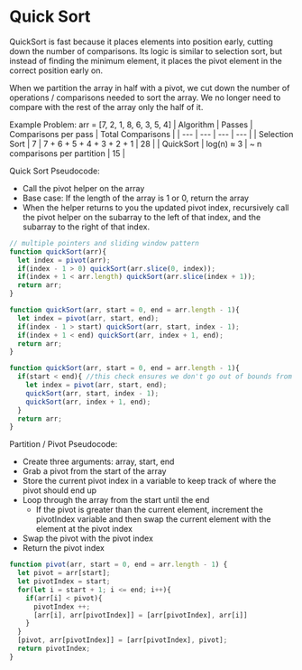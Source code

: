 # Quick Sort

QuickSort is fast because it places elements into position early, cutting down the number of comparisons. Its logic is similar to selection sort, but instead of finding the minimum element, it places the pivot element in the correct position early on. 

When we partition the array in half with a pivot, we cut down the number of operations / comparisons needed to sort the array. We no longer need to compare with the rest of the array only the half of it.

Example Problem: arr = [7, 2, 1, 8, 6, 3, 5, 4]
| Algorithm	| Passes | Comparisons per pass | Total Comparisons |
| --- | --- | --- | --- |
| Selection Sort	| 7 | 7 + 6 + 5 + 4 + 3 + 2 + 1	 | 28 |
| QuickSort | log(n) ≈ 3 | ~ n comparisons per partition | 15 |


Quick Sort Pseudocode:
* Call the pivot helper on the array
* Base case: If the length of the array is 1 or 0, return the array
* When the helper returns to you the updated pivot index, recursively call the pivot helper on the subarray to the left of that index, and the subarray to the right of that index.

```js
// multiple pointers and sliding window pattern
function quickSort(arr){
  let index = pivot(arr);
  if(index - 1 > 0) quickSort(arr.slice(0, index));
  if(index + 1 < arr.length) quickSort(arr.slice(index + 1));
  return arr;
}

function quickSort(arr, start = 0, end = arr.length - 1){
  let index = pivot(arr, start, end);
  if(index - 1 > start) quickSort(arr, start, index - 1);
  if(index + 1 < end) quickSort(arr, index + 1, end);
  return arr;
}

function quickSort(arr, start = 0, end = arr.length - 1){
  if(start < end){ //this check ensures we don't go out of bounds from left to right for each partition
    let index = pivot(arr, start, end);
    quickSort(arr, start, index - 1);
    quickSort(arr, index + 1, end);
  }
  return arr;
}
```

Partition / Pivot Pseudocode:
* Create three arguments: array, start, end
* Grab a pivot from the start of the array
* Store the current pivot index in a variable to keep track of where the pivot should end up
* Loop through the array from the start until the end
  * If the pivot is greater than the current element, increment the pivotIndex variable and then swap the current element with the element at the pivot index
* Swap the pivot with the pivot index
* Return the pivot index 

```js
function pivot(arr, start = 0, end = arr.length - 1) {
  let pivot = arr[start];
  let pivotIndex = start;
  for(let i = start + 1; i <= end; i++){
    if(arr[i] < pivot){
      pivotIndex ++;
      [arr[i], arr[pivotIndex]] = [arr[pivotIndex], arr[i]]
    }
  }
  [pivot, arr[pivotIndex]] = [arr[pivotIndex], pivot];
  return pivotIndex;
}
```
